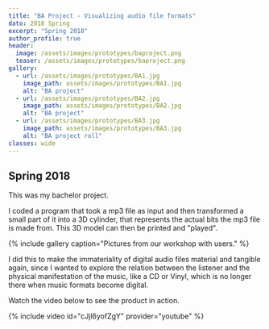 ```yaml
---
title: "BA Project - Visualizing audio file formats"
dato: 2018 Spring
excerpt: "Spring 2018"
author_profile: true
header:
  image: /assets/images/prototypes/baproject.png
  teaser: /assets/images/prototypes/baproject.png
gallery:
  - url: /assets/images/prototypes/BA1.jpg
    image_path: assets/images/prototypes/BA1.jpg
    alt: "BA project"
  - url: /assets/images/prototypes/BA2.jpg
    image_path: assets/images/prototypes/BA2.jpg
    alt: "BA project"
  - url: /assets/images/prototypes/BA3.jpg
    image_path: assets/images/prototypes/BA3.jpg
    alt: "BA project roll"
classes: wide
---
```


## Spring 2018

This was my bachelor project.

I coded a program that took a mp3 file as input and then transformed a small part of it into a 3D cylinder, that represents the actual bits the mp3 file is made from. This 3D model can then be printed and "played".

{% include gallery caption="Pictures from our workshop with users." %}

I did this to make the immateriality of digital audio files material and tangible again, since I wanted to explore the relation between the listener and the physical manifestation of the music, like a CD or Vinyl, which is no longer there when music formats become digital.

Watch the video below to see the product in action.

{% include video id="cJjl6yofZgY" provider="youtube" %}
